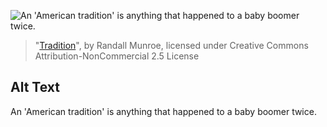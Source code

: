 ![An 'American tradition' is anything that happened to a baby boomer twice.](https://imgs.xkcd.com/comics/tradition.png)
> "[Tradition](https://xkcd.com/988/)", by Randall Munroe, licensed under Creative Commons Attribution-NonCommercial 2.5 License

## Alt Text
An 'American tradition' is anything that happened to a baby boomer twice.
